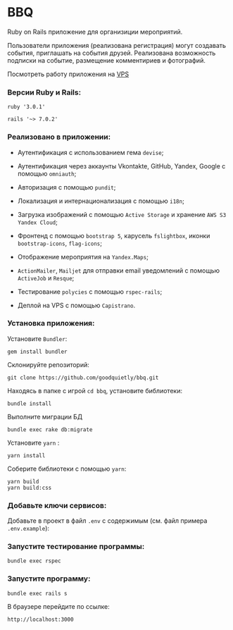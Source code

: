 # BBQ

Ruby on Rails приложение для организиции мероприятий.

Пользователи приложения (реализована регистрация) могут создавать события, приглашать на события друзей.
Реализована возможность подписки на событие, размещение комментириев и фотографий.

Посмотреть работу приложения на [VPS](https://bbqgp.ru/)

### Версии Ruby и Rails:

```
ruby '3.0.1'

rails '~> 7.0.2'
```

### Реализовано в приложении:

- Аутентификация с использованием гема `devise`;

- Аутентификация через аккаунты Vkontakte, GitHub, Yandex, Google с помощью `omniauth`;

- Авторизация с помощью `pundit`;

- Локализация и интернационализация с помощью `i18n`;

- Загрузка изображений с помощью `Active Storage` и хранение `AWS S3 Yandex Cloud`;

- Фронтенд с помощью `bootstrap 5`, карусель `fslightbox`, иконки `bootstrap-icons`, `flag-icons`;

- Отображение мероприятия на `Yandex.Maps`;

- `ActionMailer`, `Mailjet` для отправки email уведомлений с помощью `ActiveJob` и `Resque`;

- Тестирование `polycies` с помощью `rspec-rails`;

- Деплой на VPS с помощью `Capistrano`.

### Установка приложения:

Установите `Bundler`:

```
gem install bundler
```

Склонируйте репозиторий:

```
git clone https://github.com/goodquietly/bbq.git
```

Находясь в папке с игрой `cd bbq`, установите библиотеки:

```
bundle install
```

Выполните миграции БД

```
bundle exec rake db:migrate
```

Установите `yarn` :

```
yarn install
```

Соберите библиотеки с помощью `yarn`:

```
yarn build
yarn build:css
```

### Добавьте ключи сервисов:

Добавьте в проект в файл `.env` с содержимым (см. файл примера `.env.example`):

### Запустите тестирование программы:

```
bundle exec rspec
```

### Запустите программу:

```
bundle exec rails s
```

В браузере перейдите по ссылке:

```
http://localhost:3000
```

